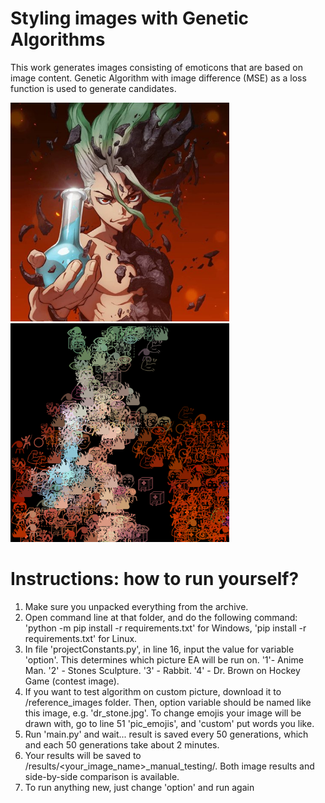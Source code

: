 # Styling images with Genetic Algorithms
This work generates images consisting of emoticons that are based on image content. Genetic Algorithm with image difference (MSE) as a loss function is used to generate candidates.


<img src="reference_images/dr_stone.jpg" width="350"/> <img src="results/dr_stone_final/iteration10000.png" width="350"/> 


# Instructions: how to run yourself?
1. Make sure you unpacked everything from the archive.
2. Open command line at that folder, and do the following command:
'python -m pip install -r requirements.txt' for Windows,
'pip install -r requirements.txt' for Linux.
3. In file 'projectConstants.py', in line 16, input the value for variable
'option'. This determines which picture EA will be run on.
'1'- Anime Man. '2' - Stones Sculpture. '3' - Rabbit. '4' - Dr. Brown on
Hockey Game (contest image).
4. If you want to test algorithm on custom picture, download it to
/reference_images folder. Then, option variable should be named like this
image, e.g. 'dr_stone.jpg'. To change emojis your image will be
drawn with, go to line 51 'pic_emojis', and 'custom' put words you
like.
5. Run 'main.py' and wait... result is saved every 50 generations, which
and each 50 generations take about 2 minutes.
6. Your results will be saved to /results/<your_image_name>_manual_testing/. Both
image results and side-by-side comparison is available.
7. To run anything new, just change 'option' and run again
